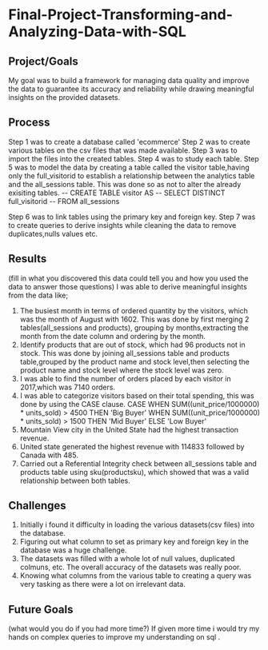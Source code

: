# Final-Project-Transforming-and-Analyzing-Data-with-SQL

## Project/Goals

My goal was to build a framework for managing data quality and improve the data to guarantee its accuracy and reliability while drawing meaningful insights on the provided datasets.



## Process

 Step 1 was to create a database called 'ecommerce'
 Step 2 was to create various tables on the csv files that was made available.
 Step 3 was to import the files into the created tables.
 Step 4 was to study each table.
 Step 5 was to model the data by creating a table called the visitor table,having only the full_visitorid to establish a relationship between the analytics table and the all_sessions table. This was done so as not to alter the already exisiting tables.
-- CREATE TABLE visitor AS
-- SELECT DISTINCT full_visitorid
-- FROM all_sessions

 Step 6 was to link tables using the primary key and foreign key.
 Step 7 was to create queries to derive insights while cleaning the data to remove duplicates,nulls values etc.

## Results
(fill in what you discovered this data could tell you and how you used the data to answer those questions)
I was able to derive meaningful insights from the data like;
1. The busiest month in terms of ordered quantity by the visitors, which was the month of August with 1602. This was done by first merging 2 tables(all_sessions and products), grouping by months,extracting the month from the date column and ordering by the month.
2. Identify products that are out of stock, which had 96 products not in stock. This was done by joining all_sessions table and products table,grouped by the product name and stock level,then selecting the product name and stock level where the stock level was zero.
3. I was able to find the number of orders placed by each visitor in 2017,which was 7140 orders.
4. I was able to categorize visitors based on  their total spending, this was done by using the CASE clause.
   CASE 
	    WHEN SUM((unit_price/1000000) * units_sold) > 4500 THEN 'Big Buyer'
    	WHEN SUM((unit_price/1000000) * units_sold) > 1500 THEN 'Mid Buyer'
	    ELSE 'Low Buyer'
6. Mountain View city in the United State had the highest transaction revenue.
7. United state generated the highest revenue with 114833 followed by Canada with 485.
8. Carried out a Referential Integrity check between all_sessions table and products table using sku(productsku), which showed that was a valid relationship between both tables.


## Challenges 

1. Initially i found it difficulty in loading the various datasets(csv files) into the database.
2. Figuring out what column to set as primary key and foreign key in the database was a huge challenge.
3. The datasets was filled with a whole lot of null values, duplicated colmuns, etc. The overall accuracy of the datasets was really poor.
4. Knowing what columns from the various table to creating a query was very tasking as there were a lot on irrelevant data.

## Future Goals
(what would you do if you had more time?)
If given more time i would try my hands on complex queries to improve my understanding on sql .
